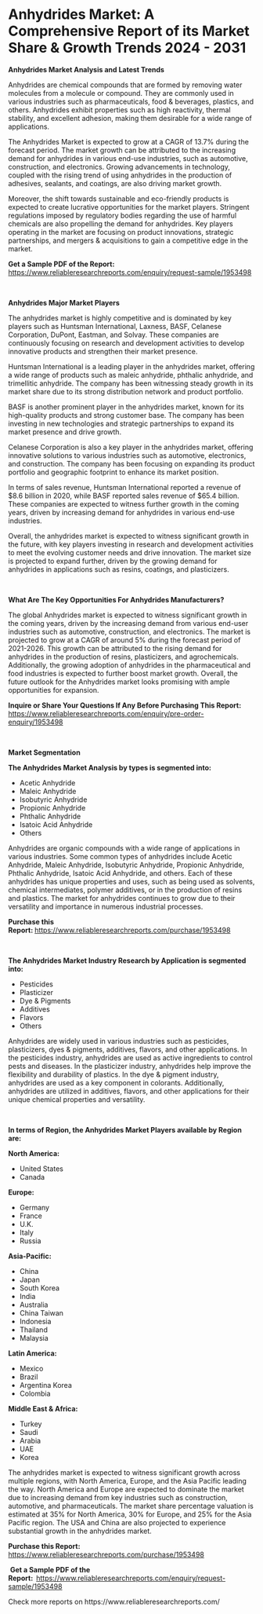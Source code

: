 <p><h1>Anhydrides Market: A Comprehensive Report of its Market Share & Growth Trends 2024 - 2031</h1></p><p><strong>Anhydrides Market Analysis and Latest Trends</strong></p>
<p><p>Anhydrides are chemical compounds that are formed by removing water molecules from a molecule or compound. They are commonly used in various industries such as pharmaceuticals, food & beverages, plastics, and others. Anhydrides exhibit properties such as high reactivity, thermal stability, and excellent adhesion, making them desirable for a wide range of applications.</p><p>The Anhydrides Market is expected to grow at a CAGR of 13.7% during the forecast period. The market growth can be attributed to the increasing demand for anhydrides in various end-use industries, such as automotive, construction, and electronics. Growing advancements in technology, coupled with the rising trend of using anhydrides in the production of adhesives, sealants, and coatings, are also driving market growth.</p><p>Moreover, the shift towards sustainable and eco-friendly products is expected to create lucrative opportunities for the market players. Stringent regulations imposed by regulatory bodies regarding the use of harmful chemicals are also propelling the demand for anhydrides. Key players operating in the market are focusing on product innovations, strategic partnerships, and mergers & acquisitions to gain a competitive edge in the market.</p></p>
<p><strong>Get a Sample PDF of the Report:&nbsp;</strong> <a href="https://www.reliableresearchreports.com/enquiry/request-sample/1953498">https://www.reliableresearchreports.com/enquiry/request-sample/1953498</a></p>
<p>&nbsp;</p>
<p><strong>Anhydrides Major Market Players</strong></p>
<p><p>The anhydrides market is highly competitive and is dominated by key players such as Huntsman International, Laxness, BASF, Celanese Corporation, DuPont, Eastman, and Solvay. These companies are continuously focusing on research and development activities to develop innovative products and strengthen their market presence.</p><p>Huntsman International is a leading player in the anhydrides market, offering a wide range of products such as maleic anhydride, phthalic anhydride, and trimellitic anhydride. The company has been witnessing steady growth in its market share due to its strong distribution network and product portfolio.</p><p>BASF is another prominent player in the anhydrides market, known for its high-quality products and strong customer base. The company has been investing in new technologies and strategic partnerships to expand its market presence and drive growth.</p><p>Celanese Corporation is also a key player in the anhydrides market, offering innovative solutions to various industries such as automotive, electronics, and construction. The company has been focusing on expanding its product portfolio and geographic footprint to enhance its market position.</p><p>In terms of sales revenue, Huntsman International reported a revenue of $8.6 billion in 2020, while BASF reported sales revenue of $65.4 billion. These companies are expected to witness further growth in the coming years, driven by increasing demand for anhydrides in various end-use industries.</p><p>Overall, the anhydrides market is expected to witness significant growth in the future, with key players investing in research and development activities to meet the evolving customer needs and drive innovation. The market size is projected to expand further, driven by the growing demand for anhydrides in applications such as resins, coatings, and plasticizers.</p></p>
<p>&nbsp;</p>
<p><strong>What Are The Key Opportunities For Anhydrides Manufacturers?</strong></p>
<p><p>The global Anhydrides market is expected to witness significant growth in the coming years, driven by the increasing demand from various end-user industries such as automotive, construction, and electronics. The market is projected to grow at a CAGR of around 5% during the forecast period of 2021-2026. This growth can be attributed to the rising demand for anhydrides in the production of resins, plasticizers, and agrochemicals. Additionally, the growing adoption of anhydrides in the pharmaceutical and food industries is expected to further boost market growth. Overall, the future outlook for the Anhydrides market looks promising with ample opportunities for expansion.</p></p>
<p><strong>Inquire or Share Your Questions If Any Before Purchasing This Report:</strong> <a href="https://www.reliableresearchreports.com/enquiry/pre-order-enquiry/1953498">https://www.reliableresearchreports.com/enquiry/pre-order-enquiry/1953498</a></p>
<p>&nbsp;</p>
<p><strong>Market Segmentation</strong></p>
<p><strong>The Anhydrides Market Analysis by types is segmented into:</strong></p>
<p><ul><li>Acetic Anhydride</li><li>Maleic Anhydride</li><li>Isobutyric Anhydride</li><li>Propionic Anhydride</li><li>Phthalic Anhydride</li><li>Isatoic Acid Anhydride</li><li>Others</li></ul></p>
<p><p>Anhydrides are organic compounds with a wide range of applications in various industries. Some common types of anhydrides include Acetic Anhydride, Maleic Anhydride, Isobutyric Anhydride, Propionic Anhydride, Phthalic Anhydride, Isatoic Acid Anhydride, and others. Each of these anhydrides has unique properties and uses, such as being used as solvents, chemical intermediates, polymer additives, or in the production of resins and plastics. The market for anhydrides continues to grow due to their versatility and importance in numerous industrial processes.</p></p>
<p><strong>Purchase this Report:&nbsp;</strong><a href="https://www.reliableresearchreports.com/purchase/1953498">https://www.reliableresearchreports.com/purchase/1953498</a></p>
<p>&nbsp;</p>
<p><strong>The Anhydrides Market Industry Research by Application is segmented into:</strong></p>
<p><ul><li>Pesticides</li><li>Plasticizer</li><li>Dye & Pigments</li><li>Additives</li><li>Flavors</li><li>Others</li></ul></p>
<p><p>Anhydrides are widely used in various industries such as pesticides, plasticizers, dyes & pigments, additives, flavors, and other applications. In the pesticides industry, anhydrides are used as active ingredients to control pests and diseases. In the plasticizer industry, anhydrides help improve the flexibility and durability of plastics. In the dye & pigment industry, anhydrides are used as a key component in colorants. Additionally, anhydrides are utilized in additives, flavors, and other applications for their unique chemical properties and versatility.</p></p>
<p>&nbsp;</p>
<p><strong>In terms of Region, the Anhydrides Market Players available by Region are:</strong></p>
<p>
    <p> <strong> North America: </strong>
        <ul>
            <li>United States</li>
            <li>Canada</li>
        </ul>
        </p> 
    <p> <strong> Europe: </strong>
        <ul>
            <li>Germany</li>
            <li>France</li>
            <li>U.K.</li>
            <li>Italy</li>
            <li>Russia</li>
        </ul>
        </p> 
    <p> <strong> Asia-Pacific: </strong>
        <ul>
            <li>China</li>
            <li>Japan</li>
            <li>South Korea</li>
            <li>India</li>
            <li>Australia</li>
            <li>China Taiwan</li>
            <li>Indonesia</li>
            <li>Thailand</li>
            <li>Malaysia</li>
        </ul>
        </p> 
    <p> <strong> Latin America: </strong>
        <ul>
            <li>Mexico</li>
            <li>Brazil</li>
            <li>Argentina Korea</li>
            <li>Colombia</li>
        </ul>
        </p> 
    <p> <strong> Middle East & Africa: </strong>
        <ul>
            <li>Turkey</li>
            <li>Saudi</li>
            <li>Arabia</li>
            <li>UAE</li>
            <li>Korea</li>
        </ul>
    </p>
    </p>
<p><p>The anhydrides market is expected to witness significant growth across multiple regions, with North America, Europe, and the Asia Pacific leading the way. North America and Europe are expected to dominate the market due to increasing demand from key industries such as construction, automotive, and pharmaceuticals. The market share percentage valuation is estimated at 35% for North America, 30% for Europe, and 25% for the Asia Pacific region. The USA and China are also projected to experience substantial growth in the anhydrides market.</p></p>
<p><strong>Purchase this Report: </strong><a href="https://www.reliableresearchreports.com/purchase/1953498">https://www.reliableresearchreports.com/purchase/1953498</a></p>
<p>&nbsp;<strong>Get a Sample PDF of the Report:&nbsp;&nbsp;</strong><a href="https://www.reliableresearchreports.com/enquiry/request-sample/1953498">https://www.reliableresearchreports.com/enquiry/request-sample/1953498</a></p>
<p><strong></strong></p>
<p>Check more reports on https://www.reliableresearchreports.com/</p>